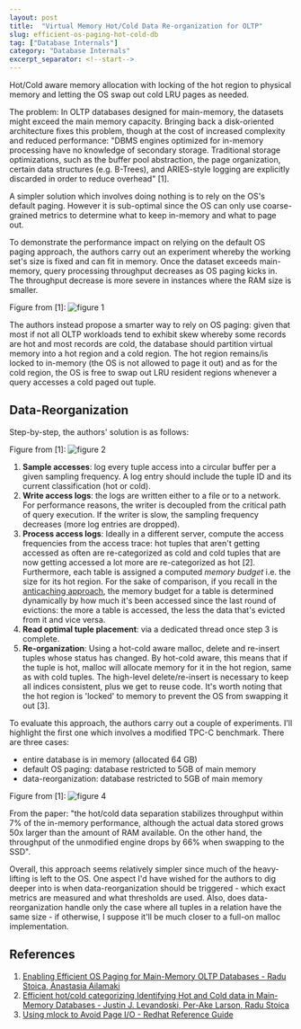```yaml
---
layout: post
title:  "Virtual Memory Hot/Cold Data Re-organization for OLTP"
slug: efficient-os-paging-hot-cold-db
tag: ["Database Internals"]
category: "Database Internals"
excerpt_separator: <!--start-->
---
```


Hot/Cold aware memory allocation with locking of the hot region to physical
memory and letting the OS swap out cold LRU pages as needed.

<!--start-->

The problem: In OLTP databases designed for main-memory, the datasets might
exceed the main memory capacity. Bringing back a disk-oriented architecture
fixes this problem, though at the cost of increased complexity and reduced
performance: "DBMS engines optimized for in-memory processing have no knowledge
of secondary storage. Traditional storage optimizations, such as the buffer pool
abstraction, the page organization, certain data structures (e.g. B-Trees), and
ARIES-style logging are explicitly discarded in order to reduce overhead" [1].

A simpler solution which involves doing nothing is to rely on the OS's default
paging. However it is sub-optimal since the OS can only use coarse-grained
metrics to determine what to keep in-memory and what to page out.

To demonstrate the performance impact on relying on the default OS paging
approach, the authors carry out an experiment whereby the working set's size is
fixed and can fit in memory. Once the dataset exceeds main-memory, query
processing throughput decreases as OS paging kicks in. The throughput decrease
is more severe in instances where the RAM size is smaller.

Figure from [1]:
![figure 1](/assets/images/efficient_os_paging_hot_cold/figure_1.png)

The authors instead propose a smarter way to rely on OS paging: given that most
if not all OLTP workloads tend to exhibit skew whereby some records are hot and
most records are cold, the database should partition virtual memory into a hot
region and a cold region. The hot region remains/is locked to in-memory (the OS
is not allowed to page it out) and as for the cold region, the OS is free to
swap out LRU resident regions whenever a query accesses a cold paged out tuple.

## Data-Reorganization

Step-by-step, the authors' solution is as follows:

Figure from [1]:
![figure 2](/assets/images/efficient_os_paging_hot_cold/figure_2_system_architecture.png)

1. **Sample accesses**: log every tuple access into a circular buffer per a
   given sampling frequency. A log entry should include the tuple ID and its
   current classification (hot or cold).
2. **Write access logs**: the logs are written either to a file or to a network.
   For performance reasons, the writer is decoupled from the critical path of
   query execution. If the writer is slow, the sampling frequency decreases
   (more log entries are dropped).
3. **Process access logs**: Ideally in a different server, compute the access
   frequencies from the access trace: hot tuples that aren't getting accessed as
   often are re-categorized as cold and cold tuples that are now getting
   accessed a lot more are re-categorized as hot [2]. Furthermore, each table is
   assigned a computed _memory budget_ i.e. the size for its hot region. For the
   sake of comparison, if you recall in the
   [anticaching approach](/blog/anti-caching), the memory budget for a table is
   determined dynamically by how much it's been accessed since the last round of
   evictions: the more a table is accessed, the less the data that's evicted
   from it and vice versa.
4. **Read optimal tuple placement**: via a dedicated thread once step 3 is
   complete.
5. **Re-organization**: Using a hot-cold aware malloc, delete and re-insert
   tuples whose status has changed. By hot-cold aware, this means that if the
   tuple is hot, malloc will allocate memory for it in the hot region, same as
   with cold tuples. The high-level delete/re-insert is necessary to keep all
   indices consistent, plus we get to reuse code. It's worth noting that the hot
   region is 'locked' to memory to prevent the OS from swapping it out [3].

To evaluate this approach, the authors carry out a couple of experiments. I'll
highlight the first one which involves a modified TPC-C benchmark. There are
three cases:

- entire database is in memory (allocated 64 GB)
- default OS paging: database restricted to 5GB of main memory
- data-reorganization: database restricted to 5GB of main memory

Figure from [1]:
![figure 4](/assets/images/efficient_os_paging_hot_cold/figure_4.png)

From the paper: "the hot/cold data separation stabilizes throughput within 7% of
the in-memory performance, although the actual data stored grows 50x larger than
the amount of RAM available. On the other hand, the throughput of the unmodified
engine drops by 66% when swapping to the SSD".

Overall, this approach seems relatively simpler since much of the heavy-lifting
is left to the OS. One aspect I'd have wished for the authors to dig deeper into
is when data-reorganization should be triggered - which exact metrics are
measured and what thresholds are used. Also, does data-reorganization handle
only the case where all tuples in a relation have the same size - if otherwise,
I suppose it'll be much closer to a full-on malloc implementation.

## References

1. [Enabling Efficient OS Paging for Main-Memory OLTP Databases - Radu Stoica,
   Anastasia Ailamaki](https://dl.acm.org/doi/10.1145/2485278.2485285)
2. [Efficient hot/cold categorizing Identifying Hot and Cold data in Main-Memory
   Databases - Justin J. Levandoski, Per-Ake Larson, Radu Stoica](https://www.microsoft.com/en-us/research/wp-content/uploads/2013/04/ColdDataClassification-icde2013-cr.pdf)
3. [Using mlock to Avoid Page I/O - Redhat Reference Guide](https://access.redhat.com/documentation/en-us/red_hat_enterprise_linux_for_real_time/7/html/reference_guide/using_mlock_to_avoid_page_io)
